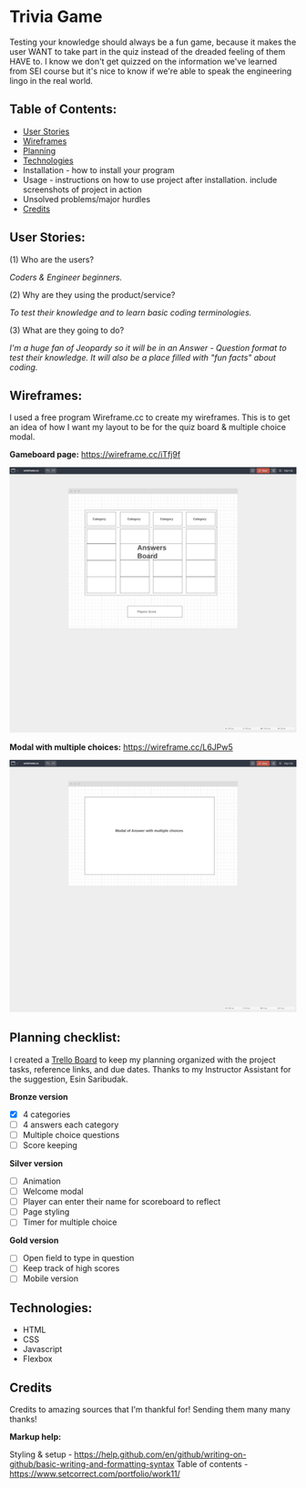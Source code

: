 # Trivia Game

Testing your knowledge should always be a fun game, because it makes the user WANT to take part in the quiz instead of the dreaded feeling of them HAVE to. I know we don't get quizzed on the information we've learned from SEI course but it's nice to know if we're able to speak the engineering lingo in the real world. 

## Table of Contents:
- [User Stories](https://github.com/daisyy125/ga-project-1#user-stories)
- [Wireframes](https://github.com/daisyy125/ga-project-1#wireframes)
- [Planning](https://github.com/daisyy125/ga-project-1#planning-checklist)
- [Technologies](https://github.com/daisyy125/ga-project-1#technologies)
- Installation - how to install your program
- Usage - instructions on how to use project after installation. include screenshots of project in action
- Unsolved problems/major hurdles
- [Credits](https://github.com/daisyy125/ga-project-1#credits)


## User Stories:

(1) Who are the users?

*Coders & Engineer beginners.*

(2) Why are they using the product/service?

*To test their knowledge and to learn basic coding terminologies.*

(3) What are they going to do?

*I'm a huge fan of Jeopardy so it will be in an Answer - Question format to test their knowledge. It will also be a place filled with "fun facts" about coding.*

## Wireframes:
I used a free program Wireframe.cc to create my wireframes. This is to get an idea of how I want my layout to be for the quiz board & multiple choice modal.

**Gameboard page:** https://wireframe.cc/iTfj9f

![](https://github.com/daisyy125/ga-project-1/blob/master/images/wireframes/gameboard-mock.png)

**Modal with multiple choices:** https://wireframe.cc/L6JPw5

![](https://github.com/daisyy125/ga-project-1/blob/master/images/wireframes/multiplechoice-mock.png)


## Planning checklist:

I created a [Trello Board](https://trello.com/b/zqiH9Ljg/ga-project-1-trivia-game) to keep my planning organized with the project tasks, reference links, and due dates. Thanks to my Instructor Assistant for the suggestion, Esin Saribudak.

**Bronze version**
- [x] 4 categories
- [ ] 4 answers each category
- [ ] Multiple choice questions
- [ ] Score keeping

**Silver version**
- [ ] Animation
- [ ] Welcome modal
- [ ] Player can enter their name for scoreboard to reflect
- [ ] Page styling
- [ ] Timer for multiple choice

**Gold version**
- [ ] Open field to type in question
- [ ] Keep track of high scores
- [ ] Mobile version

## Technologies:
- HTML
- CSS
- Javascript
- Flexbox

## Credits

Credits to amazing sources that I'm thankful for! Sending them many many thanks!

**Markup help:**

Styling & setup - https://help.github.com/en/github/writing-on-github/basic-writing-and-formatting-syntax
Table of contents - https://www.setcorrect.com/portfolio/work11/